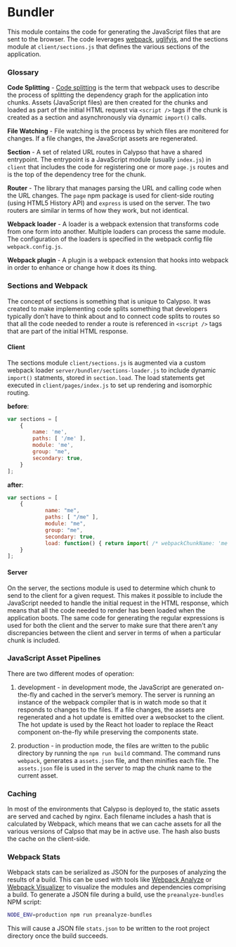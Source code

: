 Bundler
=======

This module contains the code for generating the JavaScript files that are sent to the browser. The code leverages [webpack](http://webpack.github.io/), [uglifyjs](http://lisperator.net/uglifyjs/), and the sections module at `client/sections.js` that defines the various sections of the application.

### Glossary

__Code Splitting__ - [Code splitting](https://webpack.js.org/guides/code-splitting) is the term that webpack uses to describe the process of splitting the dependency graph for the application into chunks. Assets (JavaScript files) are then created for the chunks and loaded as part of the initial HTML request via `<script />` tags if the chunk is created as a section and asynchronously via dynamic `import()` calls.

__File Watching__ - File watching is the process by which files are monitered for changes. If a file changes, the JavaScript assets are regenerated.

__Section__ - A set of related URL routes in Calypso that have a shared entrypoint. The entrypoint is a JavaScript module (usually `index.js`) in `client` that includes the code for registering one or more `page.js` routes and is the top of the dependency tree for the chunk.

__Router__ - The library that manages parsing the URL and calling code when the URL changes. The `page` npm package is used for client-side routing (using HTML5 History API) and `express` is used on the server. The two routers are similar in terms of how they work, but not identical.

__Webpack loader__ - A loader is a webpack extension that transforms code from one form into another. Multiple loaders can process the same module. The configuration of the loaders is specified in the webpack config file `webpack.config.js`.

__Webpack plugin__ - A plugin is a webpack extension that hooks into webpack in order to enhance or change how it does its thing.

### Sections and Webpack

The concept of sections is something that is unique to Calypso. It was created to make implementing code splits something that developers typically don’t have to think about and to connect code splits to routes so that all the code needed to render a route is referenced in `<script />` tags that are part of the initial HTML response.


#### Client

The sections module `client/sections.js` is augmented via a custom webpack loader `server/bundler/sections-loader.js` to include dynamic `import()` statments, stored in `section.load`. The load statements get executed in `client/pages/index.js` to set up rendering and isomorphic routing.

__before__:

```js
var sections = [
	{
		name: 'me',
		paths: [ '/me' ],
		module: 'me',
		group: "me",
		secondary: true,
	}
];
```

__after__:
```js
var sections = [
	{
			name: "me",
			paths: [ "/me" ],
			module: "me",
			group: "me",
			secondary: true,
			load: function() { return import( /* webpackChunkName: 'me' */ 'me'); }
	}
];
```


#### Server

On the server, the sections module is used to determine which chunk to send to the client for a given request. This makes it possible to include the JavaScript needed to handle the initial request in the HTML response, which means that all the code needed to render has been loaded when the application boots. The same code for generating the regular expressions is used for both the client and the server to make sure that there aren't any discrepancies between the client and server in terms of when a particular chunk is included.


### JavaScript Asset Pipelines

There are two different modes of operation:

1. development - in development mode, the JavaScript are generated on-the-fly and cached in the server’s memory. The server is running an instance of the webpack compiler that is in watch mode so that it responds to changes to the files. If a file changes, the assets are regenerated and a hot update is emitted over a websocket to the client. The hot update is used by the React hot loader to replace the React component on-the-fly while preserving the components state.

2. production - in production mode, the files are written to the public directory by running the `npm run build` command. The command runs `webpack`, generates a `assets.json` file, and then minifies each file. The `assets.json` file is used in the server to map the chunk name to the current asset.


### Caching

In most of the environments that Calypso is deployed to, the static assets are served and cached by nginx. Each filename includes a hash that is calculated by Webpack, which means that we can cache assets for all the various versions of Calpso that may be in active use. The hash also busts the cache on the client-side.

### Webpack Stats

Webpack stats can be serialized as JSON for the purposes of analyzing the results of a build. This can be used with tools like [Webpack Analyze](https://webpack.github.io/analyse/) or [Webpack Visualizer](https://chrisbateman.github.io/webpack-visualizer/) to visualize the modules and dependencies comprising a build. To generate a JSON file during a build, use the `preanalyze-bundles` NPM script:

```bash
NODE_ENV=production npm run preanalyze-bundles
```

This will cause a JSON file `stats.json` to be written to the root project directory once the build succeeds.
